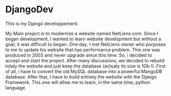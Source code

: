 # DjangoDev
This is my Django developpement.

My Main project is to modernize a website named NetLiens.com. Since I began development, I wanted to learn website development but without a goal, it was difficult to began. One day, I met NetLiens owner who purposes to me to update his website that has performance problem. This one was produced in 2003 and never upgrade since this time. So, i decided to accept and start the project. 
After many discussions, we decided to rebuild totaly the website and just keep the database (actualy its size is 1Gb !). First of all, i have to convert the old MySQL database into a powerful MangoDB database. After that, I have to build entirely the website with the Django Framework. This one will allow me to learn, in the same time, python language.
